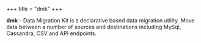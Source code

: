 +++
title = "dmk"
+++

**dmk** - Data Migration Kit is a declarative based data migration utility. Move data between a number of sources and destinations including MySql, Cassandra, CSV and API endpoints.

<!--more-->


